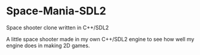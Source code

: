 # Space-Mania-SDL2
Space shooter clone written in C++/SDL2 

A little space shooter made in my own C++/SDL2 engine to see how well my engine does in making 2D games.

